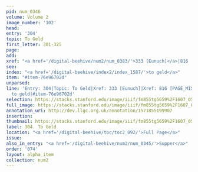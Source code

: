 ```yaml
---
pid: num_0346
volume: Volume 2
image_number: '102'
head: 
entry: '304'
topic: To Geld
first_letter: 301-325
page: 
add: 
xref: "<a href='/digital-beehive/num2/num_0383/'>333 [Eunuch]</a>|816 [PAGE_MISSING]"
see: 
index: "<a href='/digital-beehive/index2/index_1587/'>to geld</a>"
item: "#item-76e96702d"
unparsed: 
line: 'Entry: 304|Topic: To Geld|Xref: 333 [Eunuch]|Xref: 816 [PAGE_MISSING]|Index:
  to geld|#item-76e96702d'
selection: https://stacks.stanford.edu/image/iiif/fm855tg5659%2F1607_0569/842,1971,2983,429/full/0/default.jpg
full_image: https://stacks.stanford.edu/image/iiif/fm855tg5659%2F1607_0569/full/full/0/default.jpg
annotation_uri: http://dev.llgc.org.uk/annotation/1571855199907
insertion: 
thumbnail: https://stacks.stanford.edu/image/iiif/fm855tg5659%2F1607_0569/842,1971,600,180/250,/0/default.jpg
label: 304. To Geld
location: "<a href='/digital-beehive/toc/toc2_092/'>Full Page</a>"
issue: 
also_in_entry: "<a href='/digital-beehive/num2/num_0345/'>Supper</a>"
order: '074'
layout: alpha_item
collection: num2
---
```


